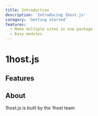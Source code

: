 ```yaml
---
title: Introduction
description: 'Introducing 1host.js'
category: 'Getting started'
features:
  - Make multiple sites in one package
  - Easy modules
---
```


# 1host.js
## Features

<d-list :items="features"></d-list>


## About

1host.js is built by the 1host team

